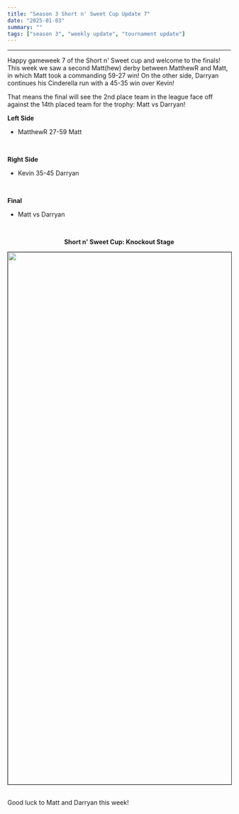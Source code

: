 ```yaml
---
title: "Season 3 Short n' Sweet Cup Update 7"
date: "2025-01-03"
summary: ""
tags: ["season 3", "weekly update", "tournament update"]
---
```


<style>
img {
  display: block;
  margin-left: auto;
  margin-right: auto;
  border: 1px solid;
}
.center-bold {
    text-align: center;
    font-weight: bold;
}
</style>

---

Happy gameweek 7 of the Short n' Sweet cup and welcome to the finals! This week we saw a second Matt(hew) derby between MatthewR and Matt, in which Matt took a commanding 59-27 win! On the other side, Darryan continues his Cinderella run with a 45-35 win over Kevin!

That means the final will see the 2nd place team in the league face off against the 14th placed team for the trophy: Matt vs Darryan!

**Left Side**

- MatthewR 27-59 Matt

<br />

**Right Side**

- Kevin 35-45 Darryan

<br />

**Final**

- Matt vs Darryan

<br />

<p class="center-bold">Short n' Sweet Cup: Knockout Stage</p>
<img src="/images/season-3/season-3-wu/20/knockout-stage.png" width="1200vh" height="auto">
<br />

Good luck to Matt and Darryan this week!
